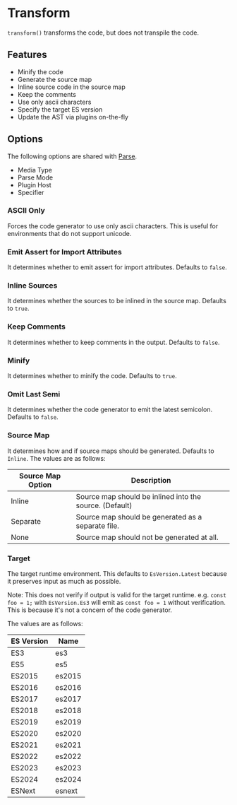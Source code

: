 # Transform

`transform()` transforms the code, but does not transpile the code.

## Features

* Minify the code
* Generate the source map
* Inline source code in the source map
* Keep the comments
* Use only ascii characters
* Specify the target ES version
* Update the AST via plugins on-the-fly

## Options

The following options are shared with [Parse](parse.md).

* Media Type
* Parse Mode
* Plugin Host
* Specifier

### ASCII Only

Forces the code generator to use only ascii characters. This is useful for environments that do not support unicode.

### Emit Assert for Import Attributes

It determines whether to emit assert for import attributes. Defaults to `false`.

### Inline Sources

It determines whether the sources to be inlined in the source map. Defaults to `true`.

### Keep Comments

It determines whether to keep comments in the output. Defaults to `false`.

### Minify

It determines whether to minify the code. Defaults to `true`.

### Omit Last Semi

It determines whether the code generator to emit the latest semicolon. Defaults to `false`.

### Source Map

It determines how and if source maps should be generated. Defaults to `Inline`. The values are as follows:

| Source Map Option | Description                                             |
| ----------------- | ------------------------------------------------------- |
| Inline            | Source map should be inlined into the source. (Default) |
| Separate          | Source map should be generated as a separate file.      |
| None              | Source map should not be generated at all.              |

### Target

The target runtime environment. This defaults to `EsVersion.Latest` because it preserves input as much as possible.

Note: This does not verify if output is valid for the target runtime. e.g. `const foo = 1;` with `EsVersion.Es3` will emit as `const foo = 1` without verification. This is because it's not a concern of the code generator.

The values are as follows:

| ES Version | Name   |
| ---------- | ------ |
| ES3        | es3    |
| ES5        | es5    |
| ES2015     | es2015 |
| ES2016     | es2016 |
| ES2017     | es2017 |
| ES2018     | es2018 |
| ES2019     | es2019 |
| ES2020     | es2020 |
| ES2021     | es2021 |
| ES2022     | es2022 |
| ES2023     | es2023 |
| ES2024     | es2024 |
| ESNext     | esnext |

